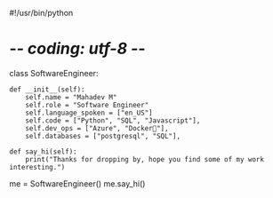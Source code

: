 #!/usr/bin/python
# -*- coding: utf-8 -*-
 
class SoftwareEngineer:
 
    def __init__(self):
        self.name = "Mahadev M"
        self.role = "Software Engineer"
        self.language_spoken = ["en_US"]
        self.code = ["Python", "SQL", "Javascript"],
        self.dev_ops = ["Azure", "Docker🐳"],
        self.databases = ["postgresql", "SQL"],
 
    def say_hi(self):
        print("Thanks for dropping by, hope you find some of my work interesting.")
 
me = SoftwareEngineer()
me.say_hi()
